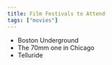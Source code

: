 ```yaml
---
title: Film Festivals to Attend
tags: ["movies"]
---
```


- Boston Underground
- The 70mm one in Chicago
- Telluride
